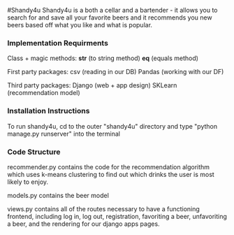 #Shandy4u
Shandy4u is a both a cellar and a bartender - it allows you to search for
and save all your favorite beers and it recommends you new
beers based off what you like and what is popular.

### Implementation Requirments

Class + magic methods:
__str__ (to string method)
__eq__ (equals method)

First party packages:
csv (reading in our DB)
Pandas (working with our DF)

Third party packages:
Django (web + app design)
SKLearn (recommendation model)

### Installation Instructions
To run shandy4u, cd to the outer "shandy4u" directory 
and type "python manage.py runserver" into the terminal

### Code Structure
recommender.py contains the code for the recommendation algorithm which
uses k-means clustering to find out which drinks the user is most likely
to enjoy. 

models.py contains the beer model

views.py contains all of the routes necessary to have a 
functioning frontend, including log in, log out, registration,
favoriting a beer, unfavoriting a beer, and the rendering for
our django apps pages. 